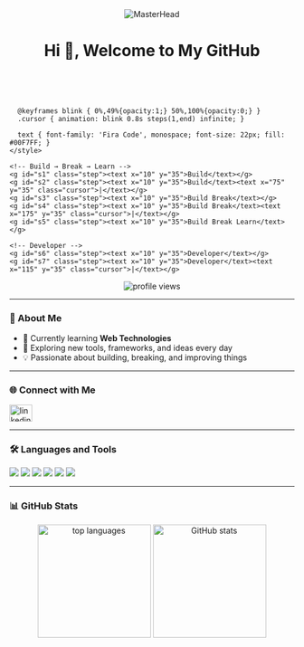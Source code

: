 <div align="center">
  <img src="https://i.gifer.com/Ry6p.gif" alt="MasterHead" />
</div>

<h1 align="center">Hi 👋, Welcome to My GitHub</h1>

<!-- Custom Typing Animation -->
<p align="center">
  <svg width="600" height="60" viewBox="0 0 600 60" xmlns="http://www.w3.org/2000/svg">
    <style>
      .step { opacity: 0; }
      @keyframes show { 0% { opacity: 0; } 100% { opacity: 1; } }
      /* Sequence timings */
      #s1 { animation: show 0.001s linear 0s forwards; }
      #s2 { animation: show 0.001s linear 1s forwards; }
      #s3 { animation: show 0.001s linear 2s forwards; }
      #s4 { animation: show 0.001s linear 3s forwards; }
      #s5 { animation: show 0.001s linear 4s forwards; }
      #s6 { animation: show 0.001s linear 6s forwards; }
      #s7 { animation: show 0.001s linear 7s forwards; }

      @keyframes blink { 0%,49%{opacity:1;} 50%,100%{opacity:0;} }
      .cursor { animation: blink 0.8s steps(1,end) infinite; }

      text { font-family: 'Fira Code', monospace; font-size: 22px; fill: #00F7FF; }
    </style>

    <!-- Build → Break → Learn -->
    <g id="s1" class="step"><text x="10" y="35">Build</text></g>
    <g id="s2" class="step"><text x="10" y="35">Build</text><text x="75" y="35" class="cursor">|</text></g>
    <g id="s3" class="step"><text x="10" y="35">Build Break</text></g>
    <g id="s4" class="step"><text x="10" y="35">Build Break</text><text x="175" y="35" class="cursor">|</text></g>
    <g id="s5" class="step"><text x="10" y="35">Build Break Learn</text></g>

    <!-- Developer -->
    <g id="s6" class="step"><text x="10" y="35">Developer</text></g>
    <g id="s7" class="step"><text x="10" y="35">Developer</text><text x="115" y="35" class="cursor">|</text></g>
  </svg>
</p>

<p align="center">
  <img src="https://komarev.com/ghpvc/?username=raviarole063&label=Profile%20views&color=0e75b6&style=flat" alt="profile views" />
</p>

---

### 🌱 About Me
- 🌱 Currently learning **Web Technologies**  
- 🚀 Exploring new tools, frameworks, and ideas every day  
- 💡 Passionate about building, breaking, and improving things  

---

### 🌐 Connect with Me
<p align="left">
  <a href="https://www.linkedin.com/in/ravi-arole-645691233/" target="blank">
    <img align="center" src="https://raw.githubusercontent.com/rahuldkjain/github-profile-readme-generator/master/src/images/icons/Social/linked-in-alt.svg" alt="linkedin" height="30" width="40" />
  </a>
</p>

---

### 🛠️ Languages and Tools
<p align="left"> 
  <img src="https://img.shields.io/badge/HTML5-E34F26?style=for-the-badge&logo=html5&logoColor=white"/>
  <img src="https://img.shields.io/badge/CSS3-1572B6?style=for-the-badge&logo=css3&logoColor=white"/>
  <img src="https://img.shields.io/badge/JavaScript-F7DF1E?style=for-the-badge&logo=javascript&logoColor=black"/>
  <img src="https://img.shields.io/badge/MySQL-005C84?style=for-the-badge&logo=mysql&logoColor=white"/>
  <img src="https://img.shields.io/badge/Python-3776AB?style=for-the-badge&logo=python&logoColor=white"/>
  <img src="https://img.shields.io/badge/Git-F05032?style=for-the-badge&logo=git&logoColor=white"/>
</p>

---

### 📊 GitHub Stats
<p align="center">
  <img src="https://github-readme-stats.vercel.app/api/top-langs?username=raviarole063&show_icons=true&locale=en&layout=compact&theme=tokyonight" alt="top languages" height="200"/>
  <img src="https://github-readme-stats.vercel.app/api?username=raviarole063&show_icons=true&locale=en&theme=tokyonight" alt="GitHub stats" height="200"/>
</p>
